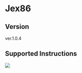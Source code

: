 # Jex86

## Version
ver.1.0.4

## Supported Instructions
![](https://github.com/izewfktvy533/jex86/blob/master/instruction_set.png)
